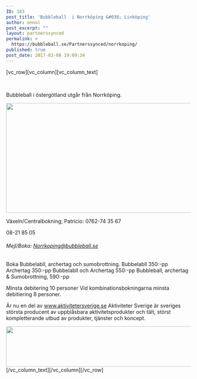 ```yaml
---
ID: 183
post_title: 'Bubbleball  i Norrköping &#038; Linköping'
author: ennol
post_excerpt: ""
layout: partnerssynced
permalink: >
  https://bubbleball.se/Partnerssynced/norrkoping/
published: true
post_date: 2017-03-08 19:09:34
---
```

[vc_row][vc_column][vc_column_text]
<div id="block_88052326_text_content" class="text_content">

&nbsp;
<div id="block_88052328_text_content" class="text_content">

Bubbleball i östergötland utgår från Norrköping.

<img class="alignnone size-full wp-image-1308" src="https://bubbleball.se/wp-content/uploads/2018/03/Erbjudande-WEB.jpg" alt="" width="880" height="299" />

Växeln/Centralbokning;
Patricio: 0762-74 35 67

08-21 85 05
<h6>Mejl/Boka:
<a href="mailto:info@bubbleball.se">Norrkoping@bubbleball.se</a></h6>
Boka Bubbelabll, archertag och sumobrottning.
Bubbelabll 350:-pp
Archertag 350:-pp
Bubbelabll och Archertag 550:-pp
Bubbleball, archertag &amp; Sumobrottning, 590:-pp

Minsta debitering 10 personer
Vid kombinationsbokningarna minsta debitiering 8 personer.

Är nu en del av <a href="http://www.aktivitetersverige.se">www.aktivitetersverige.se</a>
Aktiviteter Sverige är sveriges största producent av uppblåsbara aktivitetsprodukter och tält, störst kompletterande utbud av produkter, tjänster och koncept.

<img class="alignnone wp-image-1579" src="https://bubbleball.se/wp-content/uploads/2017/03/Aktsve-120cm.jpg" alt="" width="536" height="110" />

</div>
</div>
[/vc_column_text][/vc_column][/vc_row]